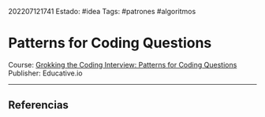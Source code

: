 202207121741
Estado: #idea 
Tags: #patrones #algoritmos

# Patterns for Coding Questions
Course: [Grokking the Coding Interview: Patterns for Coding Questions](https://www.educative.io/courses/grokking-the-coding-interview) 
Publisher: Educative.io

---

## Referencias
